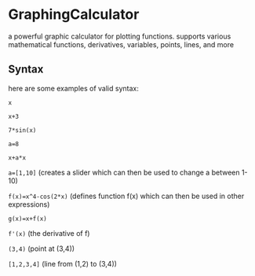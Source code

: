 # GraphingCalculator
a powerful graphic calculator for plotting functions. supports various mathematical functions, derivatives, variables, points, lines, and more

## Syntax
here are some examples of valid syntax:

`x`

`x+3`

`7*sin(x)`

`a=8`

`x+a*x`

`a=[1,10]` (creates a slider which can then be used to change a between 1-10)

`f(x)=x^4-cos(2*x)` (defines function f(x) which can then be used in other expressions)

`g(x)=x+f(x)`

`f'(x)` (the derivative of f)

`(3,4)` (point at (3,4))

`[1,2,3,4]` (line from (1,2) to (3,4))

